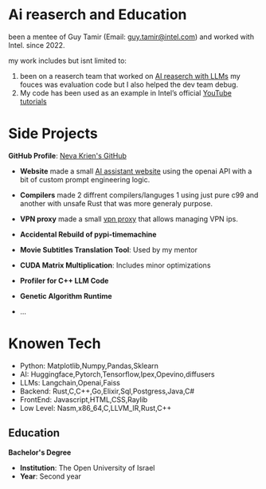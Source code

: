 # Ai reaserch and Education
been a mentee of Guy Tamir (Email: guy.tamir@intel.com) and worked with Intel.
since 2022. 

my work includes but isnt limited to:

1. been on a reaserch team that worked on [AI reaserch with LLMs](https://arxiv.org/abs/2308) 
my fouces was evaluation code but I also helped the dev team debug.
2. My code has been used as an example in Intel’s official [YouTube tutorials](https://www.youtube.com/watch?v=6-ToSvHidy0&list=PLXB3P9W0qDDhtDAjs1U2arVWiyq9z3nDS&index=5)

# Side Projects
**GitHub Profile**: [Neva Krien's GitHub](https://github.com/nevakrien)

- **Website** made a small [AI assistant website](https://github.com/nevakrien/ai_secretary2)
using the openai API with a bit of custom prompt engineering logic.

- **Compilers**
made 2 diffrent compilers/languges 1 using just pure c99 and another with unsafe Rust that was more generaly purpose.

- **VPN proxy**
made a small [vpn proxy](https://github.com/nevakrien/vpn_proxy) that allows managing VPN ips.

- **Accidental Rebuild of pypi-timemachine**

- **Movie Subtitles Translation Tool**: Used by my mentor
- **CUDA Matrix Multiplication**: Includes minor optimizations
- **Profiler for C++ LLM Code**
- **Genetic Algorithm Runtime**
- ...


# Knowen Tech
- Python: Matplotlib,Numpy,Pandas,Sklearn
- AI: Huggingface,Pytorch,Tensorflow,Ipex,Opevino,diffusers
- LLMs: Langchain,Openai,Faiss
- Backend: Rust,C,C++,Go,Elixir,Sql,Postgress,Java,C#
- FrontEnd: Javascript,HTML,CSS,Raylib
- Low Level: Nasm,x86_64,C,LLVM_IR,Rust,C++


## Education
**Bachelor's Degree**  
- **Institution**: The Open University of Israel  
- **Year**: Second year  